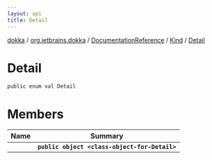 ```yaml
---
layout: api
title: Detail
---
```

[dokka](../../../../index.html) / [org.jetbrains.dokka](../../../index.html) / [DocumentationReference](../../index.html) / [Kind](../index.html) / [Detail](index.html)


# Detail


```
public enum val Detail
```

# Members

| Name | Summary |
|------|---------|
|[<class-object-for-Detail>](_class-object-for-Detail_.html)|**`public object <class-object-for-Detail>`**|

